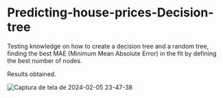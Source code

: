 # Predicting-house-prices-Decision-tree
Testing knowledge on how to create a decision tree and a random tree, finding the best MAE (Minimum Mean Absolute Error) in the fit by defining the best number of nodes.


Results obtained.

![Captura de tela de 2024-02-05 23-47-38](https://github.com/jcleitonss/Predicting-house-prices-Decision-tree/assets/44325413/9570de21-4e3f-4de4-911d-8b01313208a1)
